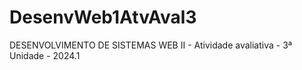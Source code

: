 # DesenvWeb1AtvAval3
DESENVOLVIMENTO DE SISTEMAS WEB II - Atividade avaliativa - 3ª Unidade - 2024.1
